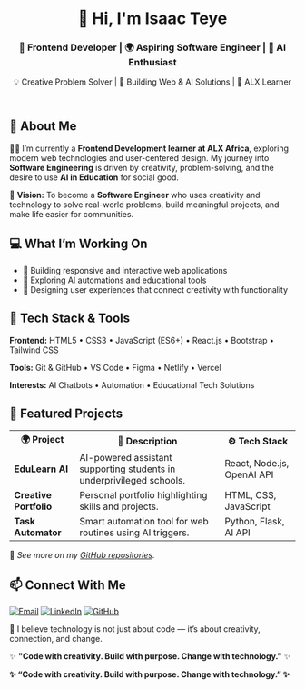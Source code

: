 

  <header>
    <h1>👋 Hi, I'm <span class="highlight">Isaac Teye </span></h1>
    <h3>🚀 Frontend Developer | 🌍 Aspiring Software Engineer | 🤖 AI Enthusiast</h3>
    <p class="typing">💡 Creative Problem Solver | 🎯 Building Web & AI Solutions | 🌱 ALX Learner</p>
  </header>

  <section>
    <h2>🧭 About Me</h2>
    <p>👨‍💻 I’m currently a <strong>Frontend Development learner at ALX Africa</strong>, exploring modern web technologies and user-centered design. My journey into <strong>Software Engineering</strong> is driven by creativity, problem-solving, and the desire to use <strong>AI in Education</strong> for social good.</p>
    <p>🎯 <strong>Vision:</strong> To become a <strong>Software Engineer</strong> who uses creativity and technology to solve real-world problems, build meaningful projects, and make life easier for communities.</p>
  </section>

  <section>
    <h2>💻 What I’m Working On</h2>
    <ul>
      <li>🚧 Building responsive and interactive web applications</li>
      <li>🤖 Exploring AI automations and educational tools</li>
      <li>🧩 Designing user experiences that connect creativity with functionality</li>
    </ul>
  </section>

  <section>
    <h2>🧠 Tech Stack & Tools</h2>
    <p><strong>Frontend:</strong> HTML5 • CSS3 • JavaScript (ES6+) • React.js • Bootstrap • Tailwind CSS</p>
    <p><strong>Tools:</strong> Git & GitHub • VS Code • Figma • Netlify • Vercel</p>
    <p><strong>Interests:</strong> AI Chatbots • Automation • Educational Tech Solutions</p>
  </section>

  <section>
    <h2>🌟 Featured Projects</h2>
    <table>
      <tr>
        <th>🌍 Project</th>
        <th>🧾 Description</th>
        <th>⚙️ Tech Stack</th>
      </tr>
      <tr>
        <td><strong>EduLearn AI</strong></td>
        <td>AI-powered assistant supporting students in underprivileged schools.</td>
        <td>React, Node.js, OpenAI API</td>
      </tr>
      <tr>
        <td><strong>Creative Portfolio</strong></td>
        <td>Personal portfolio highlighting skills and projects.</td>
        <td>HTML, CSS, JavaScript</td>
      </tr>
      <tr>
        <td><strong>Task Automator</strong></td>
        <td>Smart automation tool for web routines using AI triggers.</td>
        <td>Python, Flask, AI API</td>
      </tr>
    </table>
    <p>🔗 <em>See more on my <a href="https://github.com/Ikeconz?tab=repositories" class="highlight">GitHub repositories</a>.</em></p>
  </section>

  <section>
    <h2>📫 Connect With Me</h2>
    <div class="social-icons">
      <a href="mailto:teyeisaacnomo10@gmail.com"><img src="https://img.shields.io/badge/Email-%23D14836.svg?style=for-the-badge&logo=gmail&logoColor=white" alt="Email" /></a>
      <a href="https://linkedin.com/in/teye-isaac-9aab8334a/"><img src="https://img.shields.io/badge/LinkedIn-%230A66C2.svg?style=for-the-badge&logo=linkedin&logoColor=white" alt="LinkedIn" /></a>
      <a href="https://github.com/Ikeconz"><img src="https://img.shields.io/badge/GitHub-%23181717.svg?style=for-the-badge&logo=github&logoColor=white" alt="GitHub" /></a>
    </div>
  </section>

  <footer>
    <p>💬 I believe technology is not just about code — it’s about creativity, connection, and change.</p>
    <p>✨ <strong>"Code with creativity. Build with purpose. Change with technology."</strong> ✨</p>
  </footer>

</body>
</html>
  <b>✨ “Code with creativity. Build with purpose. Change with technology.” ✨</b>
</p>
